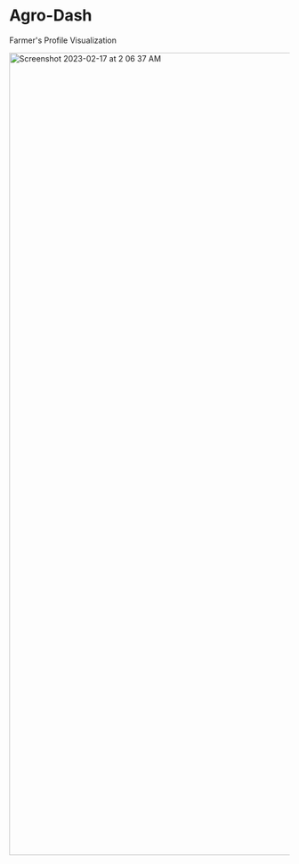 # Agro-Dash

Farmer's Profile Visualization

<img width="1440" alt="Screenshot 2023-02-17 at 2 06 37 AM" src="https://user-images.githubusercontent.com/84006820/219524226-9e6685ab-9e28-4e8b-bdfa-4dbb93a9d52d.png">
